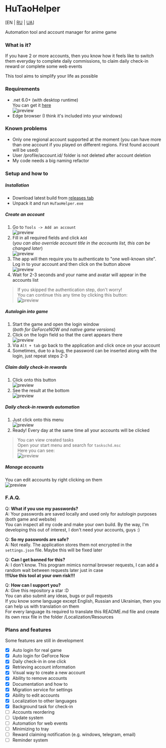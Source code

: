 # HuTaoHelper
[EN | [RU](README.ru.md) | [UA](README.ua.md)]

Automation tool and account manager for anime game

### What is it?
If you have 2 or more accounts, then you know how it
feels like to switch them everyday to complete
daily commissions, to claim daily check-in reward or
complete some web events

This tool aims to simplify your life as possible

### Requirements
- .net 6.0+ (with desktop runtime)\
You can get it [here](https://dotnet.microsoft.com/en-us/download/dotnet/6.0)\
![preview](Images/en/Runtime.png)
- Edge browser (I think it's included into your windows)

### Known problems
- Only one regional account supported at the moment 
(you can have more than one account if you played on
different regions. First found account will be used)
- User /profile/account.id/ folder is not deleted 
after account deletion
- My code needs a big naming refactor

### Setup and how to
##### Installation
- Download latest build from [releases tab](https://github.com/Mishin870/HuTaoHelper/releases)
- Unpack it and run `HuTaoHelper.exe`

##### Create an account
1. Go to `Tools -> Add an account`\
![preview](Images/en/CreateAccount1.png)
2. Fill in all required fields and click `Add`\
(_you can also override account title in the
accounts list, this can be changed later_)\
![preview](Images/en/CreateAccount2.png)
3. The app will then require you to authenticate
to "one well-known site". Log in to your account
and then click on the button above\
![preview](Images/en/CreateAccount3.png)
4. Wait for 2-3 seconds and your name and avatar
will appear in the accounts list
> If you skipped the authentication step,
> don't worry!\
> You can continue this any time by clicking
> this button:\
> ![preview](Images/en/CreateAccount4.png)

##### Autologin into game
1. Start the game and open the login window\
(_both for GeForceNOW and native game versions_)
2. Click on the login field so that the
caret appears there\
![preview](Images/en/Autologin1.png)
3. Via `Alt + tab` go back to the application
and click once on your account
4. Sometimes, due to a bug, the password can
be inserted along with the login,
just repeat steps 2-3

##### Claim daily check-in rewards
1. Click onto this button\
   ![preview](Images/en/CreateAccount4.png)
2. See the result at the bottom\
   ![preview](Images/en/DailyCheckIn1.png)

##### Daily check-in rewards automation
1. Just click onto this menu\
   ![preview](Images/en/DailyCheckIn2.png)
2. Ready! Every day at the same time all your
accounts will be clicked

> You can view created tasks\
> Open your start menu and search for `taskschd.msc`\
> Here you can see:\
> ![preview](Images/en/TasksScheduler1.png)

##### Manage accounts
You can edit accounts by right clicking on them\
![preview](Images/en/ManageAccounts1.png)

### F.A.Q.
Q: **What if you use my passwords?**\
A: Your passwords are saved locally and used only
for autologin purposes (both game and website)\
You can inspect all my code and make your own build.
By the way, I'm developing this out of interest,
I don't need your accounts, guys :)

Q: **So my passwords are safe?**\
A: Not really. The application stores them
not encrypted in the `settings.json` file. Maybe
this will be fixed later

Q: **Can I get banned for this?**\
A: I don't know. This program mimics normal
browser requests, I can add a random wait between
requests later just in case\
**!!!Use this tool at your own risk!!!**

Q: **How can I support you?**\
A: Give this repository a star :D\
You can also submit any ideas, bugs or pull
requests\
If you know some language except English,
Russian and Ukrainian, then you can help us
with translation on them\
For every language its required to translate this
README.md file and create its own resx file in the
folder /Localization/Resources

### Plans and features
Some features are still in development
- [X] Auto login for real game
- [X] Auto login for GeForce Now
- [X] Daily check-in in one click
- [X] Retrieving account information
- [X] Visual way to create a new account
- [X] Ability to remove accounts
- [X] Documentation and how to
- [X] Migration service for settings
- [X] Ability to edit accounts
- [X] Localization to other languages
- [X] Background task for check-in
- [ ] Accounts reordering
- [ ] Update system
- [ ] Automation for web events
- [ ] Minimizing to tray
- [ ] Reward claiming notification (e.g. windows,
telegram, email)
- [ ] Reminder system
